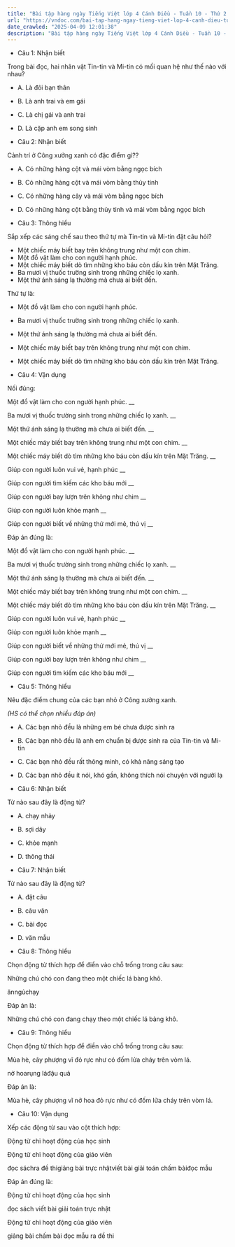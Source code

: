 ```yaml
---
title: "Bài tập hàng ngày Tiếng Việt lớp 4 Cánh Diều - Tuần 10 - Thứ 2 gồm các câu hỏi tổng hợp nội dung Đọc hiểu văn bản và Luyện từ và câu được học ở Tuần 10 trong chương trình Tiếng Việt lớp 4 Tập 1 Cánh Diều."
url: "https://vndoc.com/bai-tap-hang-ngay-tieng-viet-lop-4-canh-dieu-tuan-10-thu-2-331221"
date_crawled: "2025-04-09 12:01:38"
description: "Bài tập hàng ngày Tiếng Việt lớp 4 Cánh Diều - Tuần 10 - Thứ 2 gồm các câu hỏi tổng hợp nội dung Đọc hiểu văn bản và Luyện từ và câu được học ở Tuần 10 trong chương trình Tiếng Việt lớp 4 Tập 1 Cánh Diều."
---
```


* Câu 1:  Nhận biết

Trong bài đọc, hai nhân vật Tin-tin và Mi-tin có mối quan hệ như thế nào với nhau?

  * A. Là đôi bạn thân 
  * B. Là anh trai và em gái 
  * C. Là chị gái và anh trai 
  * D. Là cặp anh em song sinh 



* Câu 2:  Nhận biết

Cảnh trí ở Công xưởng xanh có đặc điểm gì??

  * A. Có những hàng cột và mái vòm bằng ngọc bích 
  * B. Có những hàng cột và mái vòm bằng thủy tinh 
  * C. Có những hàng cây và mái vòm bằng ngọc bích 
  * D. Có những hàng cột bằng thủy tinh và mái vòm bằng ngọc bích 



* Câu 3:  Thông hiểu

Sắp xếp các sáng chế sau theo thứ tự mà Tin-tin và Mi-tin đặt câu hỏi?

  * Một chiếc máy biết bay trên không trung như một con chim.
  * Một đồ vật làm cho con người hạnh phúc.
  * Một chiếc máy biết dò tìm những kho báu còn dấu kín trên Mặt Trăng.
  * Ba mươi vị thuốc trường sinh trong những chiếc lọ xanh.
  * Một thứ ánh sáng lạ thường mà chưa ai biết đến.



Thứ tự là:

  * Một đồ vật làm cho con người hạnh phúc.
  * Ba mươi vị thuốc trường sinh trong những chiếc lọ xanh.
  * Một thứ ánh sáng lạ thường mà chưa ai biết đến.
  * Một chiếc máy biết bay trên không trung như một con chim.
  * Một chiếc máy biết dò tìm những kho báu còn dấu kín trên Mặt Trăng.



* Câu 4:  Vận dụng

Nối đúng:

Một đồ vật làm cho con người hạnh phúc.  __

Ba mươi vị thuốc trường sinh trong những chiếc lọ xanh. __

Một thứ ánh sáng lạ thường mà chưa ai biết đến. __

Một chiếc máy biết bay trên không trung như một con chim. __

Một chiếc máy biết dò tìm những kho báu còn dấu kín trên Mặt Trăng. __

Giúp con người luôn vui vẻ, hạnh phúc __

Giúp con người tìm kiếm các kho báu mới __

Giúp con người bay lượn trên không như chim __

Giúp con người luôn khỏe mạnh __

Giúp con người biết về những thứ mới mẻ, thú vị __

Đáp án đúng là:

Một đồ vật làm cho con người hạnh phúc. __

Ba mươi vị thuốc trường sinh trong những chiếc lọ xanh. __

Một thứ ánh sáng lạ thường mà chưa ai biết đến. __

Một chiếc máy biết bay trên không trung như một con chim. __

Một chiếc máy biết dò tìm những kho báu còn dấu kín trên Mặt Trăng. __

Giúp con người luôn vui vẻ, hạnh phúc __

Giúp con người luôn khỏe mạnh __

Giúp con người biết về những thứ mới mẻ, thú vị __

Giúp con người bay lượn trên không như chim __

Giúp con người tìm kiếm các kho báu mới __

* Câu 5: Thông hiểu

Nêu đặc điểm chung của các bạn nhỏ ở Công xưởng xanh.

_(HS có thể chọn nhiều đáp án)_

  * A. Các bạn nhỏ đều là những em bé chưa được sinh ra 
  * B. Các bạn nhỏ đều là anh em chuẩn bị được sinh ra của Tin-tin và Mi-tin 
  * C. Các bạn nhỏ đều rất thông minh, có khả năng sáng tạo 
  * D. Các bạn nhỏ đều ít nói, khó gần, không thích nói chuyện với người lạ 



* Câu 6:  Nhận biết

Từ nào sau đây là động từ?

  * A. chạy nhảy 
  * B. sợi dây 
  * C. khỏe mạnh 
  * D. thông thái 



* Câu 7:  Nhận biết

Từ nào sau đây là động từ?

  * A. đặt câu 
  * B. câu văn 
  * C. bài đọc 
  * D. văn mẫu 



* Câu 8:  Thông hiểu

Chọn động từ thích hợp để điền vào chỗ trống trong câu sau:

Những chú chó con đang  theo một chiếc lá bàng khô.

ănngủchạy

Đáp án là:

Những chú chó con đang chạy theo một chiếc lá bàng khô.

* Câu 9:  Thông hiểu

Chọn động từ thích hợp để điền vào chỗ trống trong câu sau:

Mùa hè, cây phượng vĩ  đỏ rực như có đốm lửa cháy trên vòm lá.

nở hoarụng láđậu quả

Đáp án là:

Mùa hè, cây phượng vĩ nở hoa đỏ rực như có đốm lửa cháy trên vòm lá.

* Câu 10:  Vận dụng

Xếp các động từ sau vào cột thích hợp:

Động từ chỉ hoạt động của học sinh

Động từ chỉ hoạt động của giáo viên

đọc sáchra đề thigiảng bài trực nhậtviết bài giải toán chấm bàiđọc mẫu

Đáp án đúng là:

Động từ chỉ hoạt động của học sinh

đọc sách viết bài giải toán trực nhật

Động từ chỉ hoạt động của giáo viên

giảng bài chấm bài đọc mẫu ra đề thi

